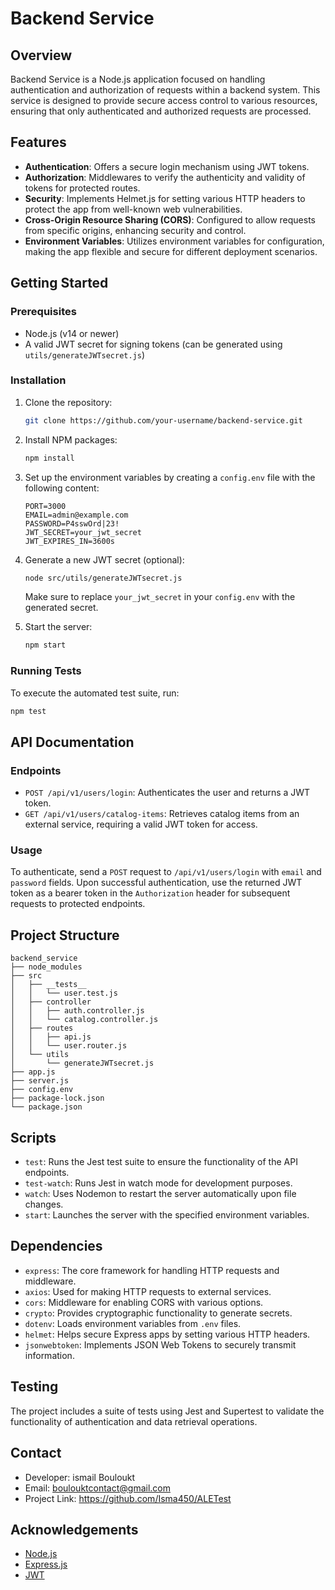 # Backend Service

## Overview

Backend Service is a Node.js application focused on handling authentication and authorization of requests within a backend system. This service is designed to provide secure access control to various resources, ensuring that only authenticated and authorized requests are processed.

## Features

- **Authentication**: Offers a secure login mechanism using JWT tokens.
- **Authorization**: Middlewares to verify the authenticity and validity of tokens for protected routes.
- **Security**: Implements Helmet.js for setting various HTTP headers to protect the app from well-known web vulnerabilities.
- **Cross-Origin Resource Sharing (CORS)**: Configured to allow requests from specific origins, enhancing security and control.
- **Environment Variables**: Utilizes environment variables for configuration, making the app flexible and secure for different deployment scenarios.

## Getting Started

### Prerequisites

- Node.js (v14 or newer)
- A valid JWT secret for signing tokens (can be generated using `utils/generateJWTsecret.js`)

### Installation

1. Clone the repository:
   ```sh
   git clone https://github.com/your-username/backend-service.git
   ```
2. Install NPM packages:
   ```sh
   npm install
   ```
3. Set up the environment variables by creating a `config.env` file with the following content:
   ```env
   PORT=3000
   EMAIL=admin@example.com
   PASSWORD=P4sswOrd|23!
   JWT_SECRET=your_jwt_secret
   JWT_EXPIRES_IN=3600s
   ```
4. Generate a new JWT secret (optional):

   ```sh
   node src/utils/generateJWTsecret.js
   ```

   Make sure to replace `your_jwt_secret` in your `config.env` with the generated secret.

5. Start the server:
   ```sh
   npm start
   ```

### Running Tests

To execute the automated test suite, run:

```sh
npm test
```

## API Documentation

### Endpoints

- `POST /api/v1/users/login`: Authenticates the user and returns a JWT token.
- `GET /api/v1/users/catalog-items`: Retrieves catalog items from an external service, requiring a valid JWT token for access.

### Usage

To authenticate, send a `POST` request to `/api/v1/users/login` with `email` and `password` fields. Upon successful authentication, use the returned JWT token as a bearer token in the `Authorization` header for subsequent requests to protected endpoints.

## Project Structure

```
backend_service
├── node_modules
├── src
│   ├── __tests__
│   │   └── user.test.js
│   ├── controller
│   │   ├── auth.controller.js
│   │   └── catalog.controller.js
│   ├── routes
│   │   ├── api.js
│   │   └── user.router.js
│   └── utils
│       └── generateJWTsecret.js
├── app.js
├── server.js
├── config.env
├── package-lock.json
└── package.json
```

## Scripts

- `test`: Runs the Jest test suite to ensure the functionality of the API endpoints.
- `test-watch`: Runs Jest in watch mode for development purposes.
- `watch`: Uses Nodemon to restart the server automatically upon file changes.
- `start`: Launches the server with the specified environment variables.

## Dependencies

- `express`: The core framework for handling HTTP requests and middleware.
- `axios`: Used for making HTTP requests to external services.
- `cors`: Middleware for enabling CORS with various options.
- `crypto`: Provides cryptographic functionality to generate secrets.
- `dotenv`: Loads environment variables from `.env` files.
- `helmet`: Helps secure Express apps by setting various HTTP headers.
- `jsonwebtoken`: Implements JSON Web Tokens to securely transmit information.

## Testing

The project includes a suite of tests using Jest and Supertest to validate the functionality of authentication and data retrieval operations.

## Contact

- Developer: ismail Bouloukt
- Email: boulouktcontact@gmail.com
- Project Link: https://github.com/Isma450/ALETest

## Acknowledgements

- [Node.js](https://nodejs.org/)
- [Express.js](https://expressjs.com/)
- [JWT](https://jwt.io/)
